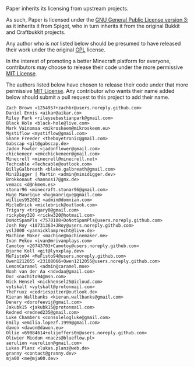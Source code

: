 Paper inherits its licensing from upstream projects.

As such, Paper is licensed under the
[GNU General Public License version 3](licenses/GPL.md); as it inherits it from Spigot,
who in turn inherits it from the original Bukkit and Craftbukkit projects.

Any author who is _not_ listed below should be presumed to have released their work
under the original [GPL](licenses/GPL.md) license.

In the interest of promoting a better Minecraft platform for everyone, contributors
may choose to release their code under the more permissive [MIT License](licenses/MIT.md).

The authors listed below have chosen to release their code under that more permissive
[MIT License](licenses/MIT.md). Any contributor who wants their name added below
should submit a pull request to this project to add their name.

```text
Zach Brown <1254957+zachbr@users.noreply.github.com>
Daniel Ennis <aikar@aikar.co>
Riley Park <rileysebastianpark@gmail.com>
Black Hole <black-hole@live.com>
Mark Vainomaa <mikroskeem@mikroskeem.eu>
Mystiflow <mystiflow@gmail.com>
Shane Freeder <theboyetronic@gmail.com>
Gabscap <git@gabscap.de>
Jadon Fowler <jadonflower@gmail.com>
chickeneer <emcchickeneer@gmail.com>
Minecrell <minecrell@minecrell.net>
Techcable <Techcable@outlook.com>
BillyGalbreath <blake.galbreath@gmail.com>
MiniDigger | Martin <admin@minidigger.dev>
Brokkonaut <hannos17@gmx.de>
vemacs <d@nkmem.es>
stonar96 <minecraft.stonar96@gmail.com>
Hugo Manrique <hugmanrique@gmail.com>
willies952002 <admin@domnian.com>
MicleBrick <miclebrick@outlook.com>
Trigary <trigary0@gmail.com>
rickyboy320 <rickw320@hotmail.com>
DoNotSpamPls <7570108+DoNotSpamPls@users.noreply.github.com>
Josh Roy <10731363+JRoy@users.noreply.github.com>
ysl3000 <yannicklamprecht@live.de>
Machine_Maker <machine@machinemaker.me>
Ivan Pekov <ivan@mrivanplays.com>
Camotoy <20743703+Camotoy@users.noreply.github.com>
Bjarne Koll <git@lynxplay.dev>
MeFisto94 <MeFisto94@users.noreply.github.com>
Owen1212055 <23108066+Owen1212055@users.noreply.github.com>
LemonCaramel <admin@caramel.moe>
Noah van der Aa <ndvdaa@gmail.com>
Doc <nachito94@msn.com>
Nick Hensel <nickhensel25@icloud.com>
vytskalt <vytskalt@protonmail.com>
TheFruxz <cedricspitzer@outlook.de>
Kieran Wallbanks <kieran.wallbanks@gmail.com>
Denery <dorofeevij@gmail.com>
Jakubk15 <jakubk15@protonmail.com>
Redned <redned235@gmail.com>
Luke Chambers <consolelogluke@gmail.com>
Emily <emilia.lopezf.1999@gmail.com>
dawon <dawon@dawon.eu>
Ollie <69084614+olijeffers0n@users.noreply.github.com>
Oliwier Miodun <naczs@blueflow.pl>
aerulion <aerulion@gmail.com>
Lukas Planz <lukas.planz@web.de>
granny <contact@granny.dev>
mja00 <me@mja00.dev>
```
